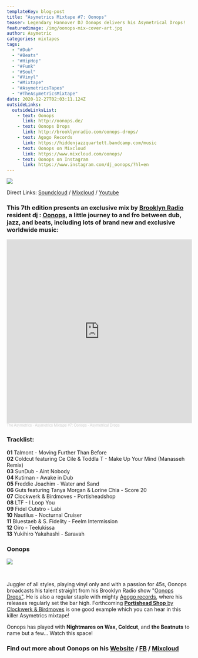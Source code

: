 ```yaml
---
templateKey: blog-post
title: "Asymetrics Mixtape #7: Oonops"
teaser: Legendary Hannover DJ Oonops delivers his Asymetrical Drops!
featuredimage: /img/oonops-mix-cover-art.jpg
author: Asymetric
categories: mixtapes
tags:
  - "#Dub"
  - "#Beats"
  - "#HipHop"
  - "#Funk"
  - "#Soul"
  - "#Vinyl"
  - "#Mixtape"
  - "#AsymetricsTapes"
  - "#TheAsymetricsMixtape"
date: 2020-12-27T02:03:11.124Z
outsideLinks:
  outsideLinksList:
    - text: Oonops
      link: http://oonops.de/
    - text: Oonops Drops
      link: http://brooklynradio.com/oonops-drops/
    - text: Agogo Records
      link: https://hiddenjazzquartett.bandcamp.com/music
    - text: Oonops on Mixcloud
      link: https://www.mixcloud.com/oonops/
    - text: Oonops on Instagram
      link: https://www.instagram.com/dj_oonops/?hl=en
---
```

![](/img/oonops-drops-for-the-asymetrics.jpg)

Direct Links: [Soundcloud](https://soundcloud.com/the-asymetrics/asymetrics-mixtape-7-oonops-asymetrical-drops) / [Mixcloud](https://www.mixcloud.com/The_Asymetrics/asymetrics-mixtape-7/) / [Youtube](https://www.youtube.com/watch?v=AVjj2pmAayo)

### This 7th edition presents an exclusive mix by [Brooklyn Radio](http://brooklynradio.com/oonops/) resident dj : [Oonops](http://oonops.de/), a little journey to and fro between dub, jazz, and beats, including lots of brand new and exclusive worldwide music:

<iframe width="100%" height="500" scrolling="no" frameborder="no" allow="autoplay" src="https://w.soundcloud.com/player/?url=https%3A//api.soundcloud.com/tracks/952853563&color=%23ff5500&auto_play=false&hide_related=false&show_comments=true&show_user=true&show_reposts=false&show_teaser=true&visual=true"></iframe><div style="font-size: 10px; color: #cccccc;line-break: anywhere;word-break: normal;overflow: hidden;white-space: nowrap;text-overflow: ellipsis; font-family: Interstate,Lucida Grande,Lucida Sans Unicode,Lucida Sans,Garuda,Verdana,Tahoma,sans-serif;font-weight: 100;"><a href="https://soundcloud.com/the-asymetrics" title="The Asymetrics" target="_blank" style="color: #cccccc; text-decoration: none;">The Asymetrics</a> · <a href="https://soundcloud.com/the-asymetrics/asymetrics-mixtape-7-oonops-asymetrical-drops" title="Asymetrics Mixtape #7: Oonops - Asymetrical Drops" target="_blank" style="color: #cccccc; text-decoration: none;">Asymetrics Mixtape #7: Oonops - Asymetrical Drops</a></div>

### Tracklist:

**01** Talmont - Moving Further Than Before\
**02** Coldcut featuring Ce Cile & Toddla T - Make Up Your Mind (Manasseh Remix)\
**03** SunDub - Aint Nobody\
**04** Kutiman - Awake in Dub\
**05** Freddie Joachim - Water and Sand\
**06** Guts featuring Tanya Morgan & Lorine Chia - Score 20\
**07** Clockwerk & Birdmoves - Portisheadshop\
**08** LTF - I Loop You\
**09** Fidel Cutstro - Labi\
**10** Nautilus - Nocturnal Cruiser\
**11** Bluestaeb & S. Fidelity - Feelm Intermission\
**12** Oiro - Teelukissa\
**13** Yukihiro Yakahashi - Saravah

### Oonops

![](/img/oonopsdrops-br.jpg)

<br>

Juggler of all styles, playing vinyl only and with a passion for 45s, Oonops broadcasts his talent straight from his Brooklyn Radio show "[Oonops Drops"](http://brooklynradio.com/oonops-drops/). He is also a regular staple with mighty [Agogo records](https://www.agogo-records.com/), where his releases regularly set the bar high. Forthcoming [**Portishead Shop** by Clockwerk & Birdmoves](https://djoonops.bandcamp.com/album/various-artists-oonops-drops-ruff-cuts) is one good example which you can hear in this killer Asymetrics mixtape!

Oonops has played with **Nightmares on Wax, Coldcut**, and **the Beatnuts** to name but a few... Watch this space!

### Find out more about Oonops on his [Website](http://oonops.de/) / [FB](https://www.facebook.com/DJOonops) / [Mixcloud](https://www.mixcloud.com/oonops/)